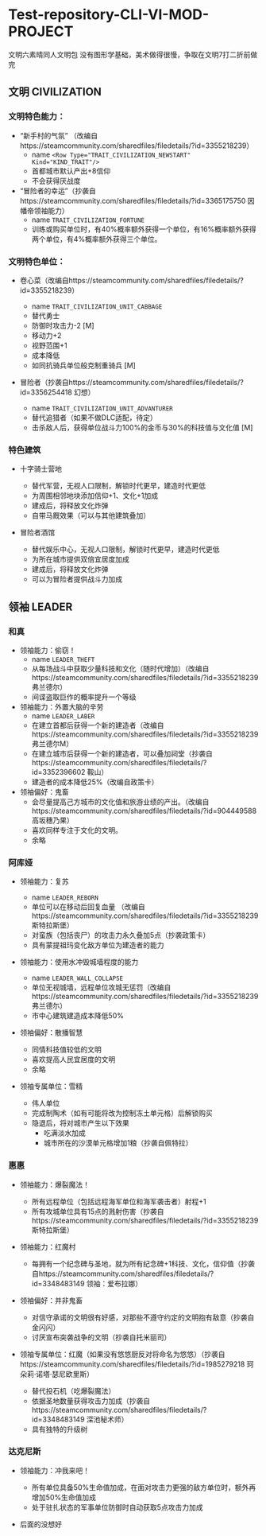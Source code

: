 # Test-repository-CLI-VI-MOD-PROJECT
文明六素晴同人文明包
没有图形学基础，美术做得很慢，争取在文明7打二折前做完

## 文明 CIVILIZATION
### 文明特色能力：
+ “新手村的气氛” （改编自https://steamcommunity.com/sharedfiles/filedetails/?id=3355218239）
    + name `<Row Type="TRAIT_CIVILIZATION_NEWSTART" Kind="KIND_TRAIT"/>`
    + 首都城市默认产出+8信仰
    + 不会获得厌战度
+ “冒险者的幸运”（抄袭自https://steamcommunity.com/sharedfiles/filedetails/?id=3365175750 因幡帝领袖能力）
    + name `TRAIT_CIVILIZATION_FORTUNE`
    + 训练或购买单位时，有40%概率额外获得一个单位，有16%概率额外获得两个单位，有4%概率额外获得三个单位。

### 文明特色单位：
+ 卷心菜（改编自https://steamcommunity.com/sharedfiles/filedetails/?id=3355218239）
    + name `TRAIT_CIVILIZATION_UNIT_CABBAGE`
    + 替代勇士 
    + 防御时攻击力-2 [M]
    + 移动力+2
    + 视野范围+1
    + 成本降低
    + 如同抗骑兵单位般克制重骑兵 [M]

+ 冒险者（抄袭自https://steamcommunity.com/sharedfiles/filedetails/?id=3356254418 幻想）
    + name `TRAIT_CIVILIZATION_UNIT_ADVANTURER`
    + 替代追猎者（如果不做DLC适配，待定）
    + 击杀敌人后，获得单位战斗力100%的金币与30%的科技值与文化值 [M]

### 特色建筑
+ 十字骑士营地
    + 替代军营，无视人口限制，解锁时代更早，建造时代更低
    + 为周围相邻地块添加信仰+1、文化+1加成
    + 建成后，将释放文化炸弹
    + 自带马厩效果（可以与其他建筑叠加）

+ 冒险者酒馆
    + 替代娱乐中心，无视人口限制，解锁时代更早，建造时代更低
    + 为所在城市提供双倍宜居度加成
    + 建成后，将释放文化炸弹
    + 可以为冒险者提供战斗力加成

## 领袖 LEADER
### 和真
+ 领袖能力：偷窃！
    + name `LEADER_THEFT`
    + 从每场战斗中获取少量科技和文化（随时代增加）（改编自https://steamcommunity.com/sharedfiles/filedetails/?id=3355218239 弗兰德尔）
    + 间谍盗取巨作的概率提升一个等级
+ 领袖能力：外置大脑的辛劳
    + name `LEADER_LABER`
    + 在建立首都后获得一个新的建造者（改编自https://steamcommunity.com/sharedfiles/filedetails/?id=3355218239 弗兰德尔M）
    + 在建立城市后获得一个新的建造者，可以叠加祠堂（抄袭自https://steamcommunity.com/sharedfiles/filedetails/?id=3352396602 鞍山）
    + 建造者的成本降低25%（改编自政策卡）
+ 领袖偏好：鬼畜
    + 会尽量提高己方城市的文化值和旅游业绩的产出。（改编自https://steamcommunity.com/sharedfiles/filedetails/?id=904449588 高坂穗乃果）
    + 喜欢同样专注于文化的文明。
    + 余略

### 阿库娅
+ 领袖能力：复苏
    + name `LEADER_REBORN`
    + 单位可以在移动后回复血量 （改编自https://steamcommunity.com/sharedfiles/filedetails/?id=3355218239 斯特拉斯堡）
    + 对蛮族（包括丧尸）的攻击力永久叠加5点（抄袭政策卡）
    + 具有蒙提祖玛变化敌方单位为建造者的能力

+ 领袖能力：使用水冲毁城墙程度的能力
    + name `LEADER_WALL_COLLAPSE`
    + 单位无视城墙，远程单位攻城无惩罚（改编自https://steamcommunity.com/sharedfiles/filedetails/?id=3355218239 弗兰德尓）
    + 市中心建筑建造成本降低50%

+ 领袖偏好：散播智慧 
    + 同情科技值较低的文明
    + 喜欢提高人民宜居度的文明
    + 余略

+ 领袖专属单位：雪精
    + 伟人单位
    + 完成制陶术（如有可能将改为控制冻土单元格）后解锁购买
    + 隐退后，将对城市产生以下效果
        + 吃满淡水加成
        + 城市所在的沙漠单元格增加1粮（抄袭自佩特拉）

### 惠惠
+ 领袖能力：爆裂魔法！
    + 所有远程单位（包括远程海军单位和海军袭击者）射程+1
    + 所有攻城单位具有15点的溅射伤害（抄袭自https://steamcommunity.com/sharedfiles/filedetails/?id=3355218239 斯特拉斯堡）

+ 领袖能力：红魔村
    + 每拥有一个纪念碑与圣地，就为所有纪念碑+1科技、文化，信仰值（抄袭自https://steamcommunity.com/sharedfiles/filedetails/?id=3348483149 领袖：爱布拉娜）

+ 领袖偏好：并非鬼畜
    + 对信守承诺的文明很有好感，对那些不遵守约定的文明抱有敌意（抄袭自金闪闪）
    + 讨厌宣布突袭战争的文明（抄袭自托米丽司）
    
+ 领袖专属单位：红魔（如果没有悠悠厨反对将命名为悠悠）（抄袭自https://steamcommunity.com/sharedfiles/filedetails/?id=1985279218 珂朵莉·诺塔·瑟尼欧里斯）
    + 替代投石机（吃爆裂魔法）
    + 依据圣地数量获得攻击力加成（抄袭自https://steamcommunity.com/sharedfiles/filedetails/?id=3348483149 深池秘术师）
    + 具有独特的升级树

### 达克尼斯
+ 领袖能力：冲我来吧！
    + 所有单位具备50%生命值加成，在面对攻击力更强的敌方单位时，额外再增加50%生命值加成
    + 处于驻扎状态的军事单位防御时自动获取5点攻击力加成

+ 后面的没想好